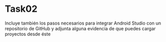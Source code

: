 # Task02
Incluye también los pasos necesarios para integrar Android Studio con un repositorio de GitHub y adjunta alguna evidencia de que puedes cargar proyectos desde éste
